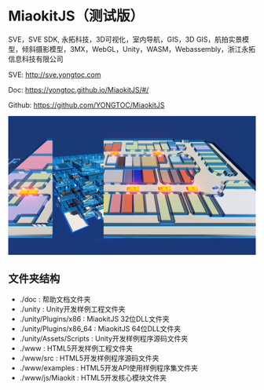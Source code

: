 # MiaokitJS（测试版）
SVE，SVE SDK, 永拓科技，3D可视化，室内导航，GIS，3D GIS，航拍实景模型，倾斜摄影模型，3MX，WebGL，Unity，WASM，Webassembly，浙江永拓信息科技有限公司

SVE: http://sve.yongtoc.com

Doc: https://yongtoc.github.io/MiaokitJS/#/

Github: https://github.com/YONGTOC/MiaokitJS

![图片](./docs/素材/整体介绍1.jpg)

## 文件夹结构
* ./doc                  : 帮助文档文件夹
* ./unity                : Unity开发样例工程文件夹
* ./unity/Plugins/x86    : MiaokitJS 32位DLL文件夹
* ./unity/Plugins/x86_64 : MiaokitJS 64位DLL文件夹
* ./unity/Assets/Scripts : Unity开发样例程序源码文件夹
* ./www                  : HTML5开发样例工程文件夹
* ./www/src              : HTML5开发样例程序源码文件夹
* ./www/examples         : HTML5开发API使用样例程序集文件夹
* ./www/js/Miaokit       : HTML5开发核心模块文件夹
